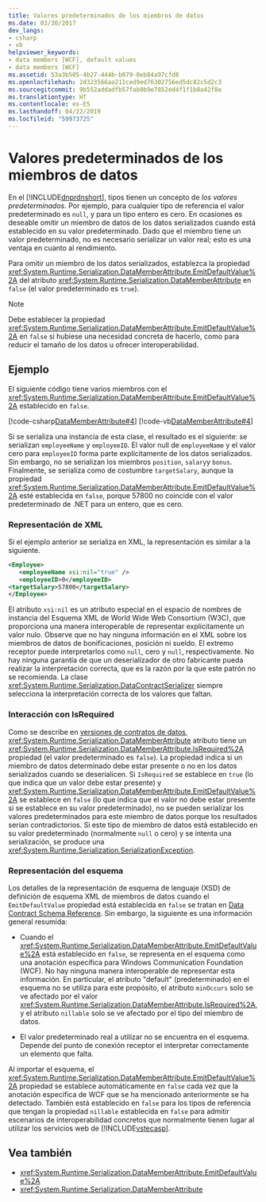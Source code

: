 ```yaml
---
title: Valores predeterminados de los miembros de datos
ms.date: 03/30/2017
dev_langs:
- csharp
- vb
helpviewer_keywords:
- data members [WCF], default values
- data members [WCF]
ms.assetid: 53a3b505-4b27-444b-b079-0eb84a97cfd8
ms.openlocfilehash: 2d323566aa211ced9ed76302756ed5dc82c5d2c3
ms.sourcegitcommit: 9b552addadfb57fab0b9e7852ed4f1f1b8a42f8e
ms.translationtype: HT
ms.contentlocale: es-ES
ms.lasthandoff: 04/22/2019
ms.locfileid: "59973725"
---
```

# <a name="data-member-default-values"></a>Valores predeterminados de los miembros de datos
En el [!INCLUDE[dnprdnshort](../../../../includes/dnprdnshort-md.md)], tipos tienen un concepto de *los valores predeterminados*. Por ejemplo, para cualquier tipo de referencia el valor predeterminado es `null`, y para un tipo entero es cero. En ocasiones es deseable omitir un miembro de datos de los datos serializados cuando está establecido en su valor predeterminado. Dado que el miembro tiene un valor predeterminado, no es necesario serializar un valor real; esto es una ventaja en cuanto al rendimiento.  
  
 Para omitir un miembro de los datos serializados, establezca la propiedad <xref:System.Runtime.Serialization.DataMemberAttribute.EmitDefaultValue%2A> del atributo <xref:System.Runtime.Serialization.DataMemberAttribute> en `false` (el valor predeterminado es `true`).  
  
> [!NOTE]
>  Debe establecer la propiedad <xref:System.Runtime.Serialization.DataMemberAttribute.EmitDefaultValue%2A> en `false` si hubiese una necesidad concreta de hacerlo, como para reducir el tamaño de los datos u ofrecer interoperabilidad.  
  
## <a name="example"></a>Ejemplo  
 El siguiente código tiene varios miembros con el <xref:System.Runtime.Serialization.DataMemberAttribute.EmitDefaultValue%2A> establecido en `false`.  
  
 [!code-csharp[DataMemberAttribute#4](../../../../samples/snippets/csharp/VS_Snippets_CFX/datamemberattribute/cs/overview.cs#4)]
 [!code-vb[DataMemberAttribute#4](../../../../samples/snippets/visualbasic/VS_Snippets_CFX/datamemberattribute/vb/overview.vb#4)]  
  
 Si se serializa una instancia de esta clase, el resultado es el siguiente: se serializan `employeeName` y `employeeID`. El valor null de `employeeName` y el valor cero para `employeeID` forma parte explícitamente de los datos serializados. Sin embargo, no se serializan los miembros `position`, `salary`y `bonus`. Finalmente, se serializa como de costumbre `targetSalary`, aunque la propiedad <xref:System.Runtime.Serialization.DataMemberAttribute.EmitDefaultValue%2A> esté establecida en `false`, porque 57800 no coincide con el valor predeterminado de .NET para un entero, que es cero.  
  
### <a name="xml-representation"></a>Representación de XML  
 Si el ejemplo anterior se serializa en XML, la representación es similar a la siguiente.  
  
```xml  
<Employee>  
   <employeeName xsi:nil="true" />  
   <employeeID>0</employeeID>  
<targetSalary>57800</targetSalary>  
</Employee>  
```  
  
 El atributo `xsi:nil` es un atributo especial en el espacio de nombres de instancia del Esquema XML de World Wide Web Consortium (W3C), que proporciona una manera interoperable de representar explícitamente un valor nulo. Observe que no hay ninguna información en el XML sobre los miembros de datos de bonificaciones, posición ni sueldo. El extremo receptor puede interpretarlos como `null`, cero y `null`, respectivamente. No hay ninguna garantía de que un deserializador de otro fabricante pueda realizar la interpretación correcta, que es la razón por la que este patrón no se recomienda. La clase <xref:System.Runtime.Serialization.DataContractSerializer> siempre selecciona la interpretación correcta de los valores que faltan.  
  
### <a name="interaction-with-isrequired"></a>Interacción con IsRequired  
 Como se describe en [versiones de contratos de datos](../../../../docs/framework/wcf/feature-details/data-contract-versioning.md), <xref:System.Runtime.Serialization.DataMemberAttribute> atributo tiene un <xref:System.Runtime.Serialization.DataMemberAttribute.IsRequired%2A> propiedad (el valor predeterminado es `false`). La propiedad indica si un miembro de datos determinado debe estar presente o no en los datos serializados cuando se deserialicen. Si `IsRequired` se establece en `true` (lo que indica que un valor debe estar presente) y <xref:System.Runtime.Serialization.DataMemberAttribute.EmitDefaultValue%2A> se establece en `false` (lo que indica que el valor no debe estar presente si se establece en su valor predeterminado), no se pueden serializar los valores predeterminados para este miembro de datos porque los resultados serían contradictorios. Si este tipo de miembro de datos está establecido en su valor predeterminado (normalmente `null` o cero) y se intenta una serialización, se produce una <xref:System.Runtime.Serialization.SerializationException>.  
  
### <a name="schema-representation"></a>Representación del esquema  
 Los detalles de la representación de esquema de lenguaje (XSD) de definición de esquema XML de miembros de datos cuando el `EmitDefaultValue` propiedad está establecida en `false` se tratan en [Data Contract Schema Reference](../../../../docs/framework/wcf/feature-details/data-contract-schema-reference.md). Sin embargo, la siguiente es una información general resumida:  
  
-   Cuando el <xref:System.Runtime.Serialization.DataMemberAttribute.EmitDefaultValue%2A> está establecido en `false`, se representa en el esquema como una anotación específica para Windows Communication Foundation (WCF). No hay ninguna manera interoperable de representar esta información. En particular, el atributo "default" (predeterminado) en el esquema no se utiliza para este propósito, el atributo `minOccurs` solo se ve afectado por el valor <xref:System.Runtime.Serialization.DataMemberAttribute.IsRequired%2A>, y el atributo `nillable` solo se ve afectado por el tipo del miembro de datos.  
  
-   El valor predeterminado real a utilizar no se encuentra en el esquema. Depende del punto de conexión receptor el interpretar correctamente un elemento que falta.  
  
 Al importar el esquema, el <xref:System.Runtime.Serialization.DataMemberAttribute.EmitDefaultValue%2A> propiedad se establece automáticamente en `false` cada vez que la anotación específica de WCF que se ha mencionado anteriormente se ha detectado. También está establecido en `false` para los tipos de referencia que tengan la propiedad `nillable` establecida en `false` para admitir escenarios de interoperabilidad concretos que normalmente tienen lugar al utilizar los servicios web de [!INCLUDE[vstecasp](../../../../includes/vstecasp-md.md)].  
  
## <a name="see-also"></a>Vea también

- <xref:System.Runtime.Serialization.DataMemberAttribute.EmitDefaultValue%2A>
- <xref:System.Runtime.Serialization.DataMemberAttribute>
